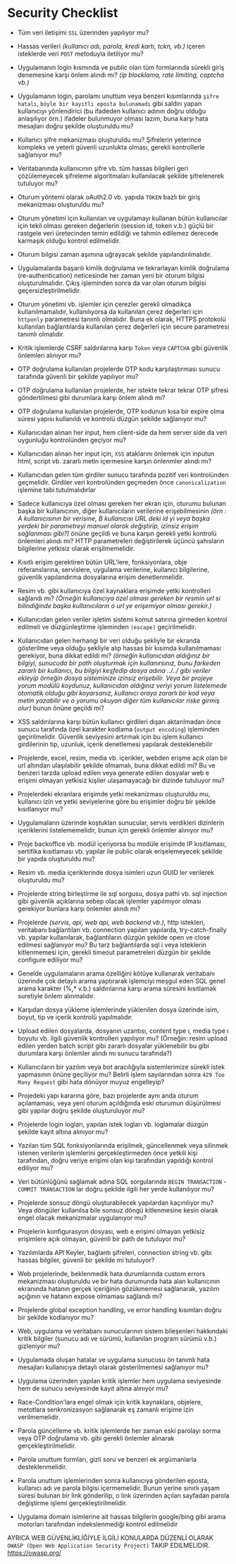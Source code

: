 # Security Checklist

* Tüm veri iletişimi `SSL` üzerinden yapılıyor mu?  

* Hassas verileri _(kullanıcı adı, parola, kredi kartı, tckn, vb.)_ içeren isteklerde veri `POST` metoduyla iletiliyor mu?  
* Uygulamanın login kısmında ve public olan tüm formlarında sürekli giriş denemesine karşı önlem alındı mı? _(ip blocklama, rate limiting, captcha vb.)_
* Uygulamanın login, parolamı unuttum veya benzeri kısımlarında `şifre hatalı`, `böyle bir kayıtlı eposta bulunamadı` gibi saldırı yapan kullanıcıyı yönlendirici (bu ifadeden kullanıcı adının doğru olduğu anlaşılıyor örn.) ifadeler bulunmuyor olması lazım, buna karşı hata mesajları doğru şekilde oluşturuldu mu? 
* Kullanıcı şifre mekanizması oluşturuldu mu? Şifrelerin yeterince kompleks ve yeterli güvenli uzunlukta olması, gerekli kontrollerle sağlanıyor mu? 
* Veritabanında kullanıcının şifre vb. tüm hassas bilgileri geri çözülemeyecek şifreleme algoritmaları kullanılacak şekilde şifrelenerek tutuluyor mu? 
* Oturum yöntemi olarak oAuth2.0 vb. yapıda `TOKEN` bazlı bir giriş mekanizması oluşturuldu mu? 
* Oturum yönetimi için kullanılan ve uygulamayı kullanan bütün kullanıcılar için tekil olması gereken değerlerin (session id, token v.b.) güçlü bir rastgele veri üretecinden temin edildiği ve tahmin edilemez derecede karmaşık olduğu kontrol edilmelidir. 
* Oturum bilgisi zaman aşımına uğrayacak şekilde yapılandırılmalıdır. 
* Uygulamalarda başarılı kimlik doğrulama ve tekrarlayan kimlik doğrulama (re-authentication) neticesinde her zaman yeni bir oturum bilgisi oluşturulmalıdır. Çıkış işleminden sonra da var olan oturum bilgisi geçersizleştirilmelidir. 
* Oturum yönetimi vb. işlemler için çerezler gerekli olmadıkça kullanılmamalıdır, kullanılıyorsa da kullanılan çerez değerleri için `httponly` parametresi tanımlı olmalıdır. Buna ek olarak, HTTPS protokolü kullanılan bağlantılarda kullanılan çerez değerleri için secure parametresi tanımlı olmalıdır. 
* Kritik işlemlerde CSRF saldırılarına karşı `Token` veya `CAPTCHA` gibi güvenlik önlemleri alınıyor mu? 
* OTP doğrulama kullanılan projelerde OTP kodu karşılaştırması sunucu tarafında güvenli bir şekilde yapılıyor mu?  
* OTP doğrulama kullanılan projelerde, her istekte tekrar tekrar OTP şifresi göndertilmesi gibi durumlara karşı önlem alındı mı? 
* OTP doğrulama kullanılan projelerde, OTP kodunun kısa bir expire olma süresi yapısı kullanıldı ve kontrolü düzgün şekilde sağlanıyor mu? 
* Kullanıcıdan alınan her input, hem client-side da hem server side da veri uygunluğu kontrolünden geçiyor mu? 
* Kullanıcıdan alınan her input için, `XSS` ataklarını önlemek için inputun html, script vb. zararlı metin içermesine karşın önlenmler alındı mı?  
* Kullanıcıdan gelen tüm girdiler sunucu tarafında pozitif veri kontrolünden geçmelidir. Girdiler veri kontrolünden geçmeden önce `canonicalization` işlemine tabi tutulmalıdırlar 
* Sadece kullanıcıya özel olması gereken her ekran için, oturumu bulunan başka bir kullanıcının, diğer kullanıcıların verilerine erişebilmesinin _(örn : A kullanıcısının bir verisine, B kullanıcısı URL deki id yi veya başka yerdeki bir parametreyi manuel olarak değiştirip, izinsiz erişim sağlanması gibi?)_ önüne geçildi ve buna karşın gerekli yetki kontrolü önlemleri alındı mı? HTTP parametreleri değiştirilerek üçüncü şahısların bilgilerine yetkisiz olarak erişilmemelidir. 
* Kısıtlı erişim gerektiren bütün URL'lere, fonksiyonlara, obje referanslarına, servislere, uygulama verilerine, kullanıcı bilgilerine, güvenlik yapılandırma dosyalarına erişim denetlenmelidir. 
* Resim vb. gibi kullanıcıya özel kaynaklara erişimde yetki kontrolleri sağlandı mı? _(Örneğin kullanıcıya özel olması gereken bir resmin url si bilindiğinde başka kullanıcıların o url ye erişemiyor olması gerekir.)_
* Kullanıcıdan gelen veriler işletim sistemi komut satırına girmeden kontrol edilmeli ve düzgünleştirme işleminden `(escape)` geçirilmelidir. 
* Kullanıcıdan gelen herhangi bir veri olduğu şekliyle bir ekranda gösterilme veya olduğu şekliyle alıp hassas bir kısımda kullanılmaması gerekiyor, buna dikkat edildi mi? _(örneğin kullanıcıdan aldığınız bir bilgiyi, sunucuda bir path oluşturmak için kullanırsınız, bunu farkeden zararlı bir kullanıcı, bu bilgiyi keşfedip dosya adına ../../ gibi veriler ekleyip örneğin dosya sisteminize izinsiz erişebilir. Veya bir projeye yorum modülü koydunuz, kullanıcıdan aldığınız veriyi yorum listelemede otomatik olduğu gibi koyarsanız, kullanıcı oraya zararlı bir kod veya metin yazabilir ve o yorumu okuyan diğer tüm kullanıcılar riske girmiş olur)_ bunun önüne geçildi mi? 
* XSS saldırılarına karşı bütün kullanıcı girdileri dışarı aktarılmadan önce sunucu tarafında özel karakter kodlama (`output encoding`) işleminden geçirilmelidir. Güvenlik seviyesini artırmak için bu işlem kullanıcı girdilerinin tip, uzunluk, içerik denetlemesi yapılarak desteklenebilir 
* Projelerde, excel, resim, media vb. içerikler, webden erişme açık olan bir url altından ulaşılabilir şekilde olmamalı, buna dikkat edildi mi? Bu ve benzeri tarzda upload edilen veya generate edilen dosyalar web e erişimi olmayan yetkisiz kişiler ulaşamayacağı bir dizinde tutuluyor mu? 
* Projelerdeki ekranlara erişimde yetki mekanizması oluşturuldu mu, kullanıcı izin ve yetki seviyelerine göre bu erişimler doğru bir şekilde kısıtlanıyor mu? 
* Uygulamaların üzerinde koştukları sunucular, servis verdikleri dizinlerin içeriklerini listelememelidir, bunun için gerekli önlemler alınıyor mu? 
* Proje backoffice vb. modül içeriyorsa bu modüle erişimde IP kısıtlaması, sertifika kısıtlaması vb. yapılar ile public olarak erişelemeyecek şekilde bir yapıda oluşturuldu mu? 
* Resim vb. media içeriklerinde dosya isimleri uzun GUID ler verilerek oluşturuldu mu? 
* Projelerde string birleştirme ile sql sorgusu, dosya pathi vb. sql injection gibi güvenlik açıklarına sebep olacak işlemler yapılmıyor olması gerekiyor bunlara karşı önlemler alındı mı? 
* Projelerde _(servis, api, web api, web backend vb.)_, http istekleri, veritabanı bağlantıları vb. connection yapılan yapılarda, try-catch-finally vb. yapılar kullanılarak, bağlantıların düzgün şekilde open ve close edilmesi sağlanıyor mu? Bu tarz bağlantılarda sql i veya isteklerin kitlenmemesi için, gerekli timeout parametreleri düzgün bir şekilde configure ediliyor mu? 
* Genelde uygulamaların arama özelliğini kötüye kullanarak veritabanı üzerinde çok detaylı arama yaptırarak işlemciyi meşgul eden SQL genel arama karakter (%,* v.b.) saldırılarına karşı arama süresini kısıtlamak suretiyle önlem alınmalıdır. 
* Karşıdan dosya yükleme işlemlerinde yüklenilen dosya üzerinde isim, boyut, tip ve içerik kontrolü yapılmalıdır. 
* Upload edilen dosyalarda, dosyanın uzantısı, content type ı, media type ı boyutu vb. ilgili güvenlik kontrolleri yapılıyor mu? (Örneğin: resim upload edilen yerden batch script gibi zararlı dosyalar yüklenebilir bu gibi durumlara karşı önlemler alındı mı sunucu tarafında?) 
* Kullanıcıların bir yazılım veya bot aracılığıyla sistemlerimize sürekli istek yapmasının önüne geçiliyor mu? Belirli işlem sayılarından sonra `429 Too Many Request` gibi hata dönüyor muyuz engelleyip? 
* Projedeki yapı kararına göre, bazı projelerde aynı anda oturum açılamaması, veya yeni oturum açıldığında eski oturumun düşürülmesi gibi yapılar doğru şekilde oluşturuluyor mu? 
* Projelerde login logları, yapılan istek logları vb. loglamalar düzgün şekilde kayıt altına alınıyor mu? 
* Yazılan tüm SQL fonksiyonlarında erişilmek, güncellenmek veya silinmek istenen verilerin işlemlerini gerçekleştirmeden önce yetkili kişi tarafından, doğru veriye erişimi olan kişi tarafından yapıldığı kontrol ediliyor mu? 
* Veri bütünlüğünü sağlamak adına SQL sorgularında `BEGIN TRANSACTION` - `COMMIT TRANSACTION` lar doğru şekilde ilgili her yerde kullanılıyor mu? 
* Projelerde sonsuz döngü oluşturabilecek yapılardan kaçınılıyor mu? Veya döngüler kullanılsa bile sonsuz döngü kitlenmesine kesin olarak engel olacak mekanizmalar uygulanıyor mu? 
* Projelerin konfigurasyon dosyası, web e erişimi olmayan yetkisiz erişimlere açık olmayan, güvenli bir path de tutuluyor mu? 
* Yazılımlarda API Keyler, bağlantı şifreleri, connection string vb. gibi hassas bilgiler, güvenli bir şekilde mi tutuluyor? 
* Web projelerinde, beklenmedik hata durumlarında custom errors mekanizması oluşturuldu ve bir hata durumunda hata alan kullanıcının ekranında hatanın gerçek içeriğinin gözükmemesi sağlanarak, yazılım açığının ve hatanın expose olmaması sağlandı mı? 
* Projelerde global exception handling, ve error handling kısımları doğru bir şekilde kodlanıyor mu? 
* Web, uygulama ve veritabanı sunucularının sistem bileşenleri hakkındaki kritik bilgiler (sunucu adı ve sürümü, kullanılan program sürümü v.b.) gizleniyor mu? 
* Uygulamada oluşan hatalar ve uygulama sunucusu ön tanımlı hata mesajları kullanıcıya detaylı olarak gösterilmemesi sağlanıyor mu? 
* Uygulama üzerinden yapılan kritik işlemler hem uygulama seviyesinde hem de sunucu seviyesinde kayıt altına alınıyor mu? 
* Race-Condition'lara engel olmak için kritik kaynaklara, objelere, metotlara senkronizasyon sağlanarak eş zamanlı erişime izin verilmemelidir. 
* Parola güncelleme vb. kritik işlemlerde her zaman eski parolayı sorma veya OTP doğrulama vb. gibi gerekli önlemler alınarak gerçekleştirilmelidir. 
* Parola unuttum formları, gizli soru ve benzeri ek argümanlarla desteklenmelidir. 
* Parola unuttum işlemlerinden sonra kullanıcıya gönderilen eposta, kullanıcı adı ve parola bilgisi içermemelidir. Bunun yerine sınırlı yaşam süresi bulunan bir link gönderilip, o link üzerinden açılan sayfadan parola değiştirme işlemi gerçekleştirilmelidir. 
* Uygulama domain isimlerine ait hassas bilgilerin google/bing gibi arama motorları tarafından indekslenmediği kontrol edilmelidir 

AYRICA WEB GÜVENLİKLİĞİYLE İLGİLİ KONULARDA DÜZENLİ OLARAK `OWASP (Open Web Application Security Project)` TAKIP EDILMELIDIR. 
https://owasp.org/


 
